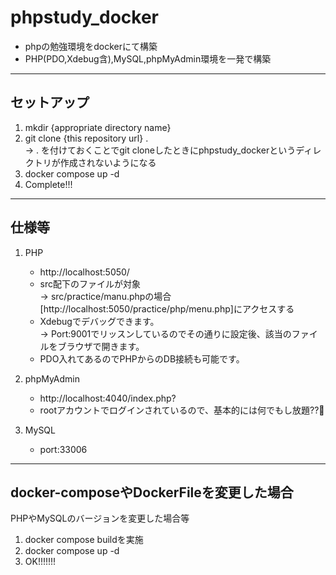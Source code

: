 # phpstudy_docker
- phpの勉強環境をdockerにて構築
- PHP(PDO,Xdebug含),MySQL,phpMyAdmin環境を一発で構築
---

## セットアップ
1. mkdir {appropriate directory name}
2. git clone {this repository url} .  
→ . を付けておくことでgit cloneしたときにphpstudy_dockerというディレクトリが作成されないようになる
3. docker compose up -d
4. Complete!!!

---

## 仕様等
1. PHP
   * http://localhost:5050/
   * src配下のファイルが対象  
      -> src/practice/manu.phpの場合[http://localhost:5050/practice/php/menu.php]にアクセスする  
   * Xdebugでデバッグできます。  
      -> Port:9001でリッスンしているのでその通りに設定後、該当のファイルをブラウザで開きます。
   * PDO入れてあるのでPHPからのDB接続も可能です。
     
2. phpMyAdmin  
   * http://localhost:4040/index.php?
   * rootアカウントでログインされているので、基本的には何でもし放題??🥺

3. MySQL
   * port:33006
---

## docker-composeやDockerFileを変更した場合
PHPやMySQLのバージョンを変更した場合等  
1. docker compose buildを実施
2. docker compose up -d
3. OK!!!!!!!

